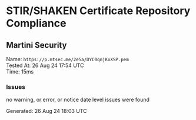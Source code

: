 # STIR/SHAKEN Certificate Repository Compliance

## Martini Security

Name: `https://p.mtsec.me/2e5a/DYC0qnjKxXSP.pem`\
Tested At: 26 Aug 24 17:54 UTC\
Time: 15ms

### Issues

no warning, or error, or notice date level issues were found

Generated: 26 Aug 24 18:03 UTC